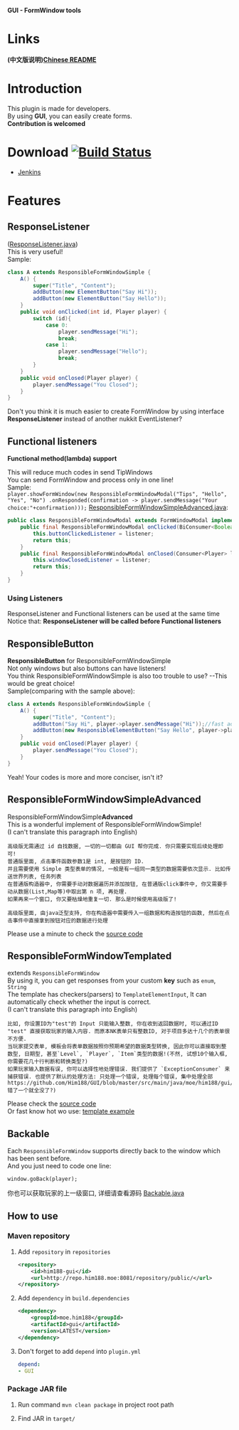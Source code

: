 **GUI - FormWindow tools**
# Links

**(中文版说明)**[**Chinese README**](https://github.com/Him188/GUI/blob/master/README-chs.md)

# Introduction

This plugin is made for developers.  
By using **GUI**, you can easily create forms.  
**Contribution is welcomed**

# Download [![Build Status](https://travis-ci.org/Him188/GUI.svg?branch=master)](https://travis-ci.org/Him188/GUI)
- [Jenkins](http://repo.him188.moe:8080/job/GUI)

# Features

## ResponseListener

  ([ResponseListener.java](https://github.com/Him188/GUI/blob/master/src/main/java/moe/him188/gui/window/listener/response/ResponseListener.java))  
  This is very useful!  
    Sample:
  ```java
  class A extends ResponsibleFormWindowSimple {
      A() {
          super("Title", "Content");
          addButton(new ElementButton("Say Hi"));
          addButton(new ElementButton("Say Hello"));
      }
      public void onClicked(int id, Player player) {
          switch (id){
              case 0:
                  player.sendMessage("Hi");
                  break;
              case 1:
                  player.sendMessage("Hello");
                  break;
          }
      }
      public void onClosed(Player player) {
          player.sendMessage("You Closed");
      }
  }
  ```

  Don't you think it is much easier to create FormWindow by using interface **ResponseListener** instead of another nukkit EventListener?

## Functional listeners

  **Functional method(lambda) support**

  This will reduce much codes in send TipWindows  
  You can send FormWindow and process only in one line!  
  Sample:  
  `
  player.showFormWindow(new ResponsibleFormWindowModal("Tips", "Hello", "Yes", "No")
.onResponded(confirmation -> player.sendMessage("Your choice:"+confirmation)));
  `
  [ResponsibleFormWindowSimpleAdvanced.java](src/main/java/moe/him188/gui/window/ResponsibleFormWindowSimpleAdvanced.java):
  ```java
  public class ResponsibleFormWindowModal extends FormWindowModal implements Backable, ResponseListenerModal {
      public final ResponsibleFormWindowModal onClicked(BiConsumer<Boolean, Player> listener) {
          this.buttonClickedListener = listener;
          return this;
      }
      public final ResponsibleFormWindowModal onClosed(Consumer<Player> listener) {
          this.windowClosedListener = listener;
          return this;
      }
  }
  ```
### Using Listeners

  ResponseListener and Functional listeners can be used at the same time  
  Notice that: **ResponseListener will be called before Functional listeners**

## **ResponsibleButton**

  **ResponsibleButton** for ResponsibleFormWindowSimple  
  Not only windows but also buttons can have listeners!  
  You think ResponsibleFormWindowSimple is also too trouble to use? --This would be great choice!  
  Sample(comparing with the sample above):

  ```java
  class A extends ResponsibleFormWindowSimple {
      A() {
          super("Title", "Content");
          addButton("Say Hi", player->player.sendMessage("Hi"));//fast addButton
          addButton(new ResponsibleElementButton("Say Hello", player->player.sendMessage("Hello")));//common addButton
      }
      public void onClosed(Player player) {
          player.sendMessage("You Closed");
      }
  }
  ```
  Yeah! Your codes is more and more conciser, isn't it?

## ResponsibleFormWindowSimpleAdvanced

  ResponsibleFormWindowSimple**Advanced**  
  This is a wonderful implement of ResponsibleFormWindowSimple!  
   (I can't translate this paragraph  into English)
  ```text
  高级版无需通过 id 自找数据, 一切的一切都由 GUI 帮你完成. 你只需要实现后续处理即可!
  普通版里面, 点击事件函数参数1是 int, 是按钮的 ID.
  并且需要使用 Simple 类型表单的情况, 一般是有一组同一类型的数据需要依次显示. 比如传送世界列表, 任务列表
  在普通版构造器中, 你需要手动对数据遍历并添加按钮, 在普通版click事件中, 你又需要手动从数据(List,Map等)中取出第 n 项, 再处理.
  如果再来一个窗口, 你又要枯燥地重复一切. 那么是时候使用高级版了!

  高级版里面, 由java泛型支持, 你在构造器中需要传入一组数据和构造按钮的函数, 然后在点击事件中直接拿到按钮对应的数据进行处理
  ```
  Please use a minute to check the [source code](src/main/java/moe/him188/gui/window/ResponsibleFormWindowSimpleAdvanced.java)

## ResponsibleFormWindowTemplated

  extends `ResponsibleFormWindow`  
  By using it, you can get responses from your custom **key** such as `enum`, `String`  
  The template has checkers(parsers) to `TemplateElementInput`, It can automatically check whether the input is correct.  
  (I can't translate this paragraph  into English)
  ```
  比如, 你设置ID为"test"的 Input 只能输入整数, 你在收到返回数据时, 可以通过ID "test" 直接获取玩家的输入内容. 而原本NK表单只有整数ID, 对于项目多达十几个的表单很不方便.
  当玩家提交表单, 模板会将表单数据按照你预期希望的数据类型转换, 因此你可以直接取到整数型, 日期型, 甚至`Level`, `Player`, `Item`类型的数据!(不然, 试想10个输入框, 你需要花几十行判断和转换类型?)
  如果玩家输入数据有误, 你可以选择性地处理错误. 我们提供了 `ExceptionConsumer` 来捕获错误. 也提供了默认的处理方法: 只处理一个错误, 处理每个错误, 集中处理全部https://github.com/Him188/GUI/blob/master/src/main/java/moe/him188/gui/window/ResponsibleFormWindowSimpleAdvanced.java错了一个就全没了?)
  ```
  Please check the [source code](src/main/java/moe/him188/gui/window/ResponsibleFormWindowTemplated.java)  
  Or fast know hot wo use: [template example](TemplateExample.md)

## Backable

  Each `ResponsibleFormWindow` supports directly back to the window which has been sent before.  
  And you just need to code one line:
  ```
  window.goBack(player);
  ```
  你也可以获取玩家的上一级窗口, 详细请查看源码 [Backable.java](https://github.com/Him188/GUI/blob/master/src/main/java/moe/him188/gui/utils/Backable.java)

## How to use

### Maven repository

1. Add `repository` in `repositories`
    ```xml
    <repository>
        <id>him188-gui</id>
        <url>http://repo.him188.moe:8081/repository/public/</url>
    </repository>
    ```
2. Add `dependency` in `build.dependencies`
    ```xml
    <dependency>
        <groupId>moe.him188</groupId>
        <artifactId>gui</artifactId>
        <version>LATEST</version>
    </dependency>
    ```
3. Don't forget to add `depend` into `plugin.yml`
    ```yaml
    depend:
    - GUI
    ```

### Package JAR file

1. Run command `mvn clean package` in project root path

2. Find JAR in `target/`
